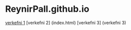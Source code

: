 # ReynirPall.github.io
[verkefni 1](index.html)
[verkefni 2] (index.html)
[verkefni 3] (verkefni 3)
